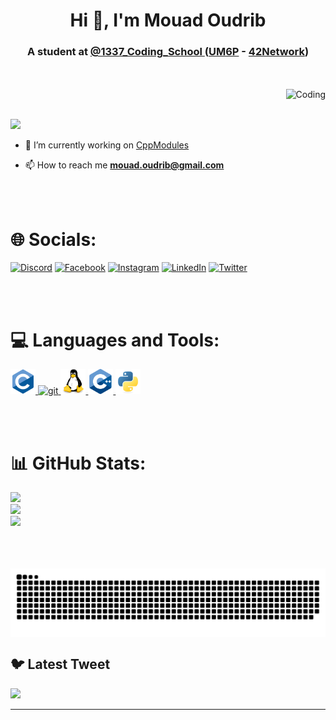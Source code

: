 <h1 align="center">Hi 👋, I'm Mouad Oudrib</h1>
<h3 align="center">A student at <a href="https://1337.ma/en/" target="_blank">@1337_Coding_School </a> (<a href="https://um6p.ma/en" target="_blank">UM6P</a> -  <a 
href="https://42.fr/en/network-42/" target="_blank">42Network</a>)</h3>

<br><br>
<img align="right" alt="Coding" src="https://badge.mediaplus.ma/binary/moudrib" alt="moudrib's 42 stats" />

<br><br>
[![](https://visitcount.itsvg.in/api?id=mouadd55&icon=0&color=0)](https://visitcount.itsvg.in)

- 🔭 I’m currently working on [CppModules](https://drive.google.com/drive/folders/1OF6Q4x2F-mBmlSAJgvqgAXehpYFuWLv_?usp=sharing)

- 📫 How to reach me **mouad.oudrib@gmail.com**

<br><br>
# 🌐 Socials:

[![Discord](https://img.shields.io/badge/Discord-%237289DA.svg?logo=discord&logoColor=white)](https://discord.gg/𝕄𝕆𝕦𝕒𝔻#5898) [![Facebook](https://img.shields.io/badge/Facebook-%231877F2.svg?logo=Facebook&logoColor=white)](https://facebook.com/mouad55) [![Instagram](https://img.shields.io/badge/Instagram-%23E4405F.svg?logo=Instagram&logoColor=white)](https://instagram.com/mouad_oudrib) [![LinkedIn](https://img.shields.io/badge/LinkedIn-%230077B5.svg?logo=linkedin&logoColor=white)](https://linkedin.com/in/mouad-o-ba971712a) [![Twitter](https://img.shields.io/badge/Twitter-%231DA1F2.svg?logo=Twitter&logoColor=white)](https://twitter.com/mouad_oudrib)
 
<br><br>
# 💻 Languages and Tools:
<p align="left"> <a href="https://www.cprogramming.com/" target="_blank" rel="noreferrer"> <img src="https://raw.githubusercontent.com/devicons/devicon/master/icons/c/c-original.svg" alt="c" width="40" height="40"/> </a> <a href="https://git-scm.com/" target="_blank" rel="noreferrer"> <img src="https://www.vectorlogo.zone/logos/git-scm/git-scm-icon.svg" alt="git" width="40" height="40"/> </a> <a href="https://www.linux.org/" target="_blank" rel="noreferrer"> <img src="https://raw.githubusercontent.com/devicons/devicon/master/icons/linux/linux-original.svg" alt="linux" width="40" height="40"/> </a> <a href="https://www.w3schools.com/cpp/" target="_blank" rel="noreferrer"> <img src="https://raw.githubusercontent.com/devicons/devicon/master/icons/cplusplus/cplusplus-original.svg" alt="cplusplus" width="40" height="40"/> </a> <a href="https://www.python.org" target="_blank" rel="noreferrer"> <img src="https://raw.githubusercontent.com/devicons/devicon/master/icons/python/python-original.svg" alt="python" width="40" height="40"/> </a> </p>

  <br><br>
# 📊 GitHub Stats:
![](https://github-readme-stats.vercel.app/api?username=mouadd55&theme=tokyonight&hide_border=false&include_all_commits=true&count_private=true)<br/>
![](https://github-readme-streak-stats.herokuapp.com/?user=mouadd55&theme=tokyonight&hide_border=false)<br/>
![](https://github-readme-stats.vercel.app/api/top-langs/?username=mouadd55&theme=tokyonight&hide_border=false&include_all_commits=true&count_private=true&layout=compact)

<br><br><br>
<img align="center" src="https://raw.githubusercontent.com/Platane/snk/output/github-contribution-grid-snake.svg" />







## 🐦 Latest Tweet
[![](https://gtce.itsvg.in/api?username=mouad_oudrib)](https://github.com/VishwaGauravIn/github-twitter-card-embed)

---
